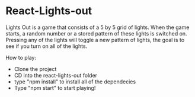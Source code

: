 # React-Lights-out

Lights Out is a game that consists of a 5 by 5 grid of lights. When the game starts, a random number or a stored pattern of these lights is switched on. Pressing any of the lights will toggle a new pattern of lights, the goal is to see if you turn on all of the lights.


How to play:

- Clone the project
- CD into the react-lights-out folder
- type "npm install" to install all of the dependecies
- Type "npm start" to start playing!
